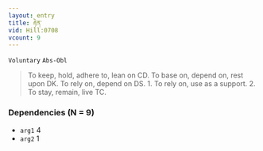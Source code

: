 ```yaml
---
layout: entry
title: རྟེན་
vid: Hill:0708
vcount: 9
---
```

`Voluntary` `Abs-Obl`
> To keep, hold, adhere to, lean on CD\.
 To base on, depend on, rest upon DK\.
 To rely on, depend on DS\.
 1\.
 To rely on, use as a support\.
 2\.
 To stay, remain, live TC\.

### Dependencies (N = 9)
* `arg1` 4
* `arg2` 1


